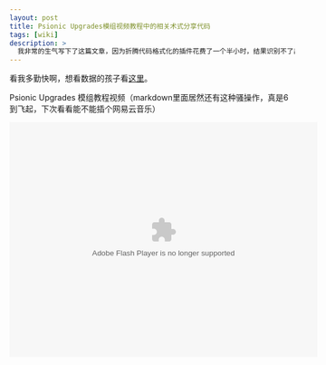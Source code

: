 ```yaml
---
layout: post
title: Psionic Upgrades模组视频教程中的相关术式分享代码
tags: [wiki]
description: >
  我非常的生气写下了这篇文章，因为折腾代码格式化的插件花费了一个半小时，结果识别不了出了错。还是靠在线的代码格式化工具解决的。
---
```

看我多勤快啊，想看数据的孩子看[这里](https://github.com/TartaricAcid/tartaricacid.github.io/tree/master/public/file/Psionic)。

 Psionic Upgrades 模组教程视频（markdown里面居然还有这种骚操作，真是6到飞起，下次看看能不能插个网易云音乐）

 
<embed
  height="415"
  width="544"
  quality="high"
  allowfullscreen="true"
  type="application/x-shockwave-flash"
  src="//static.hdslb.com/miniloader.swf"
  flashvars="aid=12209732&page=1" pluginspage="//www.adobe.com/shockwave/download/download.cgi?P1_Prod_Version=ShockwaveFlash"
/>
